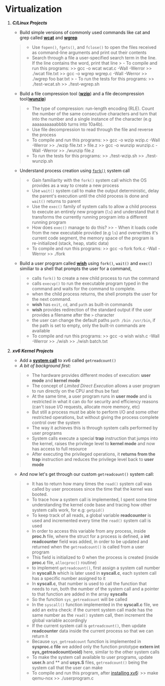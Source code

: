 

# Virtualization



1. ***C/Linux Projects*** 
    
    - Build simple versions of commonly used commands like cat and grep called **[wcat](/Virtualization/cat)** and **[wgrep](/Virtualization/grep)**
    > - Use `fopen()`, `fgets()`, and `fclose()` to open the files received as command-line arguments and print out their contents 
    > -  Search through a file a user-specified search term in the line. If the line contains the word, print that line 
        > - To compile and run this programs:
            >>    gcc -o wcat wcat.c -Wall -Werror
            >>    ./wcat file.txt
            >>    gcc -o wgrep wgrep.c -Wall -Werror
            >>    ./wgrep foo bar.txt
        > - To run the tests for this programs:
            >>    ./test-wcat.sh
            >>    ./test-wgrep.sh
        
    - Build a file compression tool (**[wzip](/Virtualization/zip_project)**) and a file decompression tool(**[wunzip](/Virtualization/zip_project)**)
    > - The type of compression: run-length encoding (RLE). Count the number of the same consecutive characters and turn that into the number and a single instance of the character (e.g aaaaaaaaaabbbb turns into 10a4b).
    > - Use file decompression to read through the file and reverse the process 
    > - To compile and run this programs:
        >>    gcc -o wzip wzip.c -Wall -Werror
        >>    ./wzip file.txt > file.z
        >>    gcc -o wunzip wunzip.c -Wall -Werror
        >>    ./wunzip file.z
    > - To run the tests for this programs:
        >>    ./test-wzip.sh
        >>    ./test-wunzip.sh

    - Understand process creation using [`fork()`](/fork) system call
    > - Gain familiarity with the `fork()` system call which the OS provides as a way to create a new process
    > - Use `wait()` system call to make the output deterministic, delay the parent's execution until the child process is done and `wait()` returns to parent 
    > - Use the `exec()` family of system calls to allow a child process to execute an entirely new program (`ls`) 
    and understand that it transforms the currently running program into a different running program
    > - How does `exec()` manage to do this? 
         >> - When it loads code from the new executable provided (e.g `ls`) and overwrittes it's current code segment, the memory space of the program is re-initialized (stack, heap, static data)
    > - To compile and run this programs:
        >>    gcc -o fork fork.c -Wall -Werror
        >>    ./fork
    
    - Build a user program called **[wish](/Virtualization/wish-shell)**  using `fork()`, `wait()` and `exec()` similiar to a shell that prompts 
    the user for a command, 
    > - calls `fork()` to create a new child process to run the command
    > - calls `execvp()` to run the executable program typed in the command and waits for the command to complete. 
    > - when the child process returns, the shell prompts the user for the next command. 
    > - **wish** has `exit`, `cd`, and `path` as built-in commands
    > - **wish** provides redirection of the standard output if the user provides a filename after the `>` character
    > - the user can change the default paths `path /bin /usr/bin`, if the path is set to empty, only the built-in commands are available
    > - To compile and run this programs:
        >>    gcc -o wish wish.c -Wall -Werror
        >>    ./wish
        >>    ./wish batch.txt

2. ***xv6 Kernel Projects***

    - Add a **[system call](/Virtualization/xv6-System-call)** to xv6 called `getreadcount()`
    - *A bit of background first:* 
    > - The hardware provides different modes of execution: **user mode** and **kernel mode**
    > - The concept of *Limited Direct Execution* allows a user program to run directly on the CPU and thus be fast
    > - At the same time, a user program runs in **user mode** and is restricted in what it can do for security and efficiency reasons (can't issue I/O requests, allocate more memory, etc) 
    > - But still a process must be able to perform I/O and some other restricted operations, but without giving the process complete control over the system
    > - The way it achieves this is through system calls performed by user programs
    > - System calls execute a special **trap** instruction that jumps into the kernel, raises the privilege level to **kernel mode** and now has access to full resource
    > - After executing the privileged operations, it **returns from the trap** instruction and reduces the privilege level back to **user mode**
    
    - And now let's get through our custom `getreadcount()` system call: 
    > - It has to return how many times the `read()` system call was called by user processes since the time that the kernel was booted.
    > - To trace how a system call is implemented, I spent some time understanding the kernel code base and tracing how other system calls work, for e.g: `getpid()`
    > - To keep track of all reads, a global variable **readcounter** is used and incremented every time the `read()` system call is used
    > - In order to access this variable from any process, inside **proc.h** file, where the struct for a process is defined, a **int readcounter** field was added, in order to be updated and returned when the `getreadcount()` is called from a user program
    > - This field is initialized to 0 when the process is created (inside **proc.c** file, `allocproc()` routine) 
    > - to implement `getreadcount()`, first assign a system call number in **syscall.h** which is later used in **syscall.c**, each system call has a specific number assigned to it
    > - In **syscall.c**, that number is used to call the function that needs to run, both the number of the system call and a pointer to that function are added in the array **syscalls**
    > - So the function `sys_getreadcount` will be called
    > - In the `syscall()` function implemented in the **syscall.c** file, we add an extra check: if the current system call made has the same number as the `read()` system call, then increment the global variable accordingly 
    > - If the current system call is `getreadcount()`, then update **readcounter** data inside the current process so that we can return it
    > - Because `sys_getreadcount` function is implemented in **sysproc.c file** we added only the function prototype **extern int sys_getreadcount(void)** here, similar to the other system calls
    > - To make the system call available to user programs, update **user.h** and ** and **usys.S** files, `getreadcount()` being the system call that the user can make
     > - To compile and run this program, after [installing xv6](https://github.com/remzi-arpacidusseau/ostep-projects/blob/master/INSTALL-xv6.md):
        >>    make qemu-nox
        >>    ./userprogram.c



